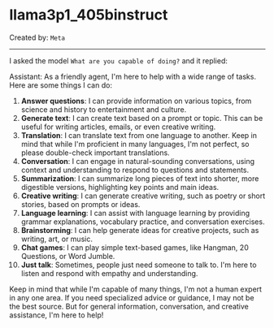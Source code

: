 # llama3p1_405binstruct

Created by: `Meta`

---

I asked the model `What are you capable of doing?` and it replied:

Assistant: As a friendly agent, I'm here to help with a wide range of tasks. Here are some things I can do:

1. **Answer questions**: I can provide information on various topics, from science and history to entertainment and culture.
2. **Generate text**: I can create text based on a prompt or topic. This can be useful for writing articles, emails, or even creative writing.
3. **Translation**: I can translate text from one language to another. Keep in mind that while I'm proficient in many languages, I'm not perfect, so please double-check important translations.
4. **Conversation**: I can engage in natural-sounding conversations, using context and understanding to respond to questions and statements.
5. **Summarization**: I can summarize long pieces of text into shorter, more digestible versions, highlighting key points and main ideas.
6. **Creative writing**: I can generate creative writing, such as poetry or short stories, based on prompts or ideas.
7. **Language learning**: I can assist with language learning by providing grammar explanations, vocabulary practice, and conversation exercises.
8. **Brainstorming**: I can help generate ideas for creative projects, such as writing, art, or music.
9. **Chat games**: I can play simple text-based games, like Hangman, 20 Questions, or Word Jumble.
10. **Just talk**: Sometimes, people just need someone to talk to. I'm here to listen and respond with empathy and understanding.

Keep in mind that while I'm capable of many things, I'm not a human expert in any one area. If you need specialized advice or guidance, I may not be the best source. But for general information, conversation, and creative assistance, I'm here to help!
